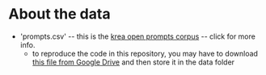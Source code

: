# About the data

- 'prompts.csv' -- this is the [krea open prompts corpus](https://github.com/krea-ai/open-prompts/) -- click for more info.
  - to reproduce the code in this repository, you may have to download [this file from Google Drive](https://drive.google.com/file/d/1c4WHxtlzvHYd0UY5WCMJNn2EO-Aiv2A0/view) and then store it in the data folder



